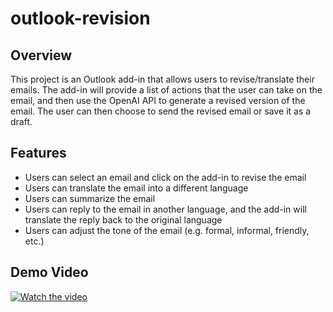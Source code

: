 # outlook-revision

## Overview

This project is an Outlook add-in that allows users to revise/translate their emails. The add-in will provide a list of actions that the user can take on the email, and then use the OpenAI API to generate a revised version of the email. The user can then choose to send the revised email or save it as a draft.

## Features

* Users can select an email and click on the add-in to revise the email
* Users can translate the email into a different language
* Users can summarize the email
* Users can reply to the email in another language, and the add-in will translate the reply back to the original language
* Users can adjust the tone of the email (e.g. formal, informal, friendly, etc.)

## Demo Video

[![Watch the video](https://i.ytimg.com/vi/4vLzl5jOKsk/hqdefault.jpg?sqp=-oaymwE2CNACELwBSFXyq4qpAygIARUAAIhCGAFwAcABBvABAfgB_gmAAtAFigIMCAAQARgnICQofzAP&rs=AOn4CLBenUzB_cnoREFWZ4xh43fZUwVsKw)](https://youtu.be/4vLzl5jOKsk)